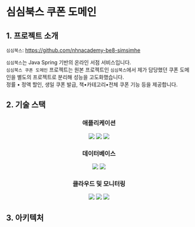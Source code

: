 
# 심심북스 쿠폰 도메인

## 1. 프로젝트 소개
`심심북스`: https://github.com/nhnacademy-be8-simsimhe  

`심심북스`는 Java Spring 기반의 온라인 서점 서비스입니다.  
`심심북스 쿠폰 도메인` 프로젝트는 원본 프로젝트인 `심심북스`에서 제가 담당했던 쿠폰 도메인을 별도의 프로젝트로 분리해 성능을 고도화했습니다.  
정률 • 정액 할인, 생일 쿠폰 발급, 책•카테고리•전체 쿠폰 기능 등을 제공합니다.

## 2. 기술 스택

<div align="center">

### **애플리케이션**
<img src="https://img.shields.io/badge/java-007396?style=for-the-badge&logo=java&logoColor=white"> <img src="https://img.shields.io/badge/spring-%236DB33F.svg?style=for-the-badge&logo=spring&logoColor=white"> <img src="https://img.shields.io/badge/JPA-59666C?style=for-the-badge&logo=jpa&logoColor=white">

### **데이터베이스**
<img src="https://img.shields.io/badge/mysql-4479A1.svg?style=for-the-badge&logo=mysql&logoColor=white"> <img src="https://img.shields.io/badge/Redis-DC382D?style=for-the-badge&logo=redis&logoColor=white"> 

### **클라우드 및 모니터링**
<img src="https://img.shields.io/badge/Prometheus-E6522C?style=for-the-badge&logo=prometheus&logoColor=white"> <img src="https://img.shields.io/badge/Grafana-F46800?style=for-the-badge&logo=grafana&logoColor=white"> <img src="https://img.shields.io/badge/Amazon%20EC2-FF9900?style=for-the-badge&logo=amazonec2&logoColor=white">

</div>

## 3. 아키텍처 
